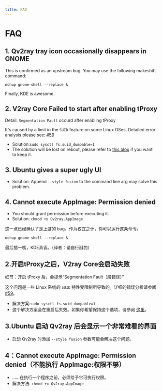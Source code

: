 ```yaml
---
title: FAQ
---
```


# FAQ

## 1. Qv2ray tray icon occasionally disappears in GNOME

This is confirmed as an upstream bug. You may use the following makeshift command:

```shell
nohup gnome-shell --replace &
```

Finally, KDE is awesome.

## 2. V2ray Core Failed to start after enabling tProxy

Detail: `Segmentation Fault` occurd after enabling tProxy

It's caused by a limit in the `SUID` feature on some Linux OSes. Detailed error analysis please see: [#59](https://github.com/Qv2ray/Qv2ray/issues/59)

- Solution:`sudo sysctl fs.suid_dumpable=1`
- The solution will be lost on reboot, please refer to [this blog](http://ssdxiao.github.io/linux/2017/03/20/Sysctl-not-applay-on-boot.html) if you want to keep it.

## 3. Ubuntu gives a super ugly UI

- Solution: Append `--style fusion` to the command line arg may solve this problem.

## 4. Cannot execute AppImage: Permission denied

- You should grant permission before executing it.
- Solution: `chmod +x Qv2ray.AppImage`

这一点已经确认了是上游的 bug。作为权宜之计，你可以运行这条命令。

```shell
nohup gnome-shell --replace &
```

最后插一嘴，KDE真香。（译者：请自行斟酌）

## 2.开启tProxy之后，V2ray Core会启动失败

细节：开启 tProxy 后，会提示“Segmentation Fault（段错误）”

这个问题是一些 Linux 系统的 `SUID` 特性受限制所导致的。详细的错误分析请参阅 [#59](https://github.com/lhy0403/Qv2ray/issues/59)。

- 解决方案:`sudo sysctl fs.suid_dumpable=1`
- 这个解决方案会在重启后失效。如果你希望保持这个选项，请参阅 [这里](http://ssdxiao.github.io/linux/2017/03/20/Sysctl-not-applay-on-boot.html)。

## 3.Ubuntu 启动 Qv2ray 后会显示一个非常难看的界面

- 启动 Qv2ray 时添加 `--style fusion` 参数可能会解决这个问题。

## 4：Cannot execute AppImage: Permission denied（不能执行 AppImage:权限不够）

- ……在执行一个程序之前，必须给予它可执行权限。
- 解决方法: `chmod +x Qv2ray.AppImage`
